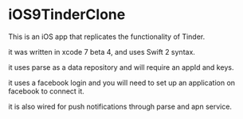 # iOS9TinderClone
This is an iOS app that replicates the functionality of Tinder.

it was written in xcode 7 beta 4, and uses Swift 2 syntax.

it uses parse as a data repository and will require an appId and keys.

it uses a facebook login and you will need to set up an application on facebook to connect it.

it is also wired for push notifications through parse and apn service.
